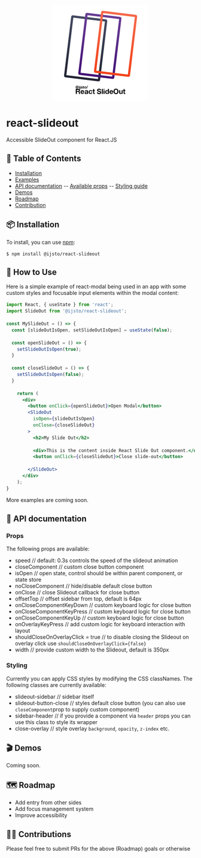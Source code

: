 <p align="center">
  <img width="256" src="https://raw.githubusercontent.com/ijsto/react-slideout/master/assets/img/react-slideout-logo-512.png">
</p>

# react-slideout

Accessible SlideOut component for React.JS

## 📖 Table of Contents

* [Installation](#-installation)
* [Examples](#-how-to-use)
* [API documentation](#-api-documentation)
-- [Available props](#props) 
-- [Styling guide](#styling) 
* [Demos](#-demos)
* [Roadmap](#%EF%B8%8F-roadmap)
* [Contribution](#%EF%B8%8F-contributions)

## 📦 Installation

To install, you can use [npm](https://npmjs.org/):

    $ npm install @ijsto/react-slideout

## 🔨 How to Use

Here is a simple example of react-modal being used in an app with some custom
styles and focusable input elements within the modal content:

```jsx
import React, { useState } from 'react';
import SlideOut from '@ijsto/react-slideout';

const MySlideOut = () => {
  const [slideOutIsOpen, setSlideOutIsOpen] = useState(false);

  const openSlideOut = () => {
    setSlideOutIsOpen(true);
  }

  const closeSlideOut = () => {
    setSlideOutIsOpen(false);
  }

    return (
      <div>
        <button onClick={openSlideOut}>Open Modal</button>
        <SlideOut
          isOpen={slideOutIsOpen}
          onClose={closeSlideOut}
        >
          <h2>My Slide Out</h2>

          <div>This is the content inside React Slide Out component.</div>
          <button onClick={closeSlideOut}>Close slide-out</button>
          
        </SlideOut>
      </div>
    );
}

```

More examples are coming soon.

## 📜 API documentation

### Props

The following props are available:

- speed // default: 0.3s controls the speed of the slideout animation
- closeComponent // custom close button component
- isOpen // open state, control should be within parent component, or state store
- noCloseComponent // hide/disable default close button
- onClose // close Slideout callback for close button
- offsetTop // offset sidebar from top, default is 64px
- onCloseComponentKeyDown // custom keyboard logic for close button
- onCloseComponentKeyPress // custom keyboard logic for close button
- onCloseComponentKeyUp // custom keyboard logic for close button
- onOverlayKeyPress // add custom logic for keyboard interaction with layout
- shouldCloseOnOverlayClick = true // to disable closing the Slideout on overlay click use `shouldCloseOnOverlayClick={false}`
- width // provide custom width to the Slideout, default is 350px

### Styling

Currently you can apply CSS styles by modifying the CSS classNames.
The following classes are currently available:
- slideout-sidebar // sidebar itself
- slideout-button-close // styles default close button (you can also use `closeComponent`prop to supply custom component)
- sidebar-header // if you provide a component via `header` props you can use this class to style its wrapper
- close-overlay // style overlay `background`, `opacity`, `z-index` etc.

## 🎬 Demos

Coming soon.

## 🗺️ Roadmap

- Add entry from other sides
- Add focus management system
- Improve accessibility

## 🙆‍♂️ Contributions

Please feel free to submit PRs for the above (Roadmap) goals or otherwise